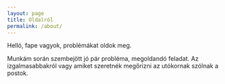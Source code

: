```yaml
---
layout: page
title: Oldalról
permalink: /about/
---
```


Helló, fape vagyok, problémákat oldok meg.

Munkám során szembejött jó pár probléma, megoldandó feladat. Az izgalmasabbakról vagy amiket szeretnék megőrizni az utókornak szólnak a postok.

